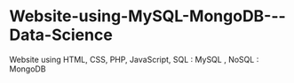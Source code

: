 # Website-using-MySQL-MongoDB---Data-Science
Website using HTML, CSS, PHP, JavaScript, SQL : MySQL , NoSQL : MongoDB
